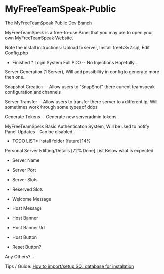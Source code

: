 # MyFreeTeamSpeak-Public
The MyFreeTeamSpeak Public Dev Branch

MyFreeTeamSpeak is a free-to-use Panel that you may use to open your own MyFreeTeamSpeak Website.

Note the install instructions:
Upload to server,
Install freets3v2.sql,
Edit Config.php

* Finished *
Login System Full PDO -- No Injections Hopefully..

Server Generation (1 Server), Will add possibility in config to generate more then one.

Snapshot Creation -- Allow users to "SnapShot" there current teamspeak configuration and channels

Server Transfer -- Allow users to transfer there server to a different ip, Will sometimes work through some types of ddos

Generate Tokens -- Generate new serveradmin tokens.

MyFreeTeamSpeak Basic Authentication System, Will be used to notify Panel Updates - Can be disabled.


* TODO LIST*
Install folder [future] 14%

Personal Server Editting/Details [72% Done] List Below what is expected

* Server Name

* Server Port

* Server Slots

* Reserved Slots

* Welcome Message

* Host Message

* Host Banner

* Host Banner Url

* Host Button

* Reset Button?

Any Others?...

Tips / Guide:
[How to import/setup SQL database for installation](https://github.com/SoulDemon/MyFreeTeamSpeak-Public/wiki/How-to-import-setup-SQL-database-for-installation)
